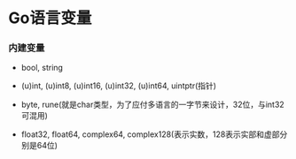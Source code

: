 # Go语言变量

### 内建变量

- bool, string

- (u)int, (u)int8, (u)int16, (u)int32, (u)int64, uintptr(指针)

- byte, rune(就是char类型，为了应付多语言的一字节来设计，32位，与int32可混用)

- float32, float64, complex64, complex128(表示实数，128表示实部和虚部分别是64位)
